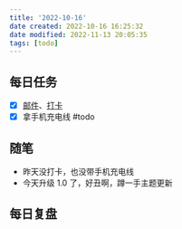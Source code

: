 ```yaml
---
title: '2022-10-16'
date created: 2022-10-16 16:25:32
date modified: 2022-11-13 20:05:35
tags: [todo]
---
```


## 每日任务

- [x] [邮件](https://email.ustc.edu.cn/coremail/)、[打卡](https://weixine.ustc.edu.cn/2020/login)
- [x] 拿手机充电线 #todo

## 随笔

- 昨天没打卡，也没带手机充电线
- 今天升级 1.0 了，好丑啊，蹲一手主题更新

## 每日复盘
